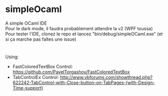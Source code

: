 # simpleOcaml
A simple OCaml IDE  
Pour le dark mode, il faudra probablement attendre la v2 (WPF toussa)  
Pour tester l'IDE, clonez le repo et lancez "bin/debug/simpleOCaml.exe" (et si ça marche pas faîtes une issue)  
#
Using:  
* FastColoredTextBox Control: https://github.com/PavelTorgashov/FastColoredTextBox  
* TabControlEx Control: http://www.vbforums.com/showthread.php?622242-TabControl-with-Close-button-on-TabPages-(with-Design-Time-support)
